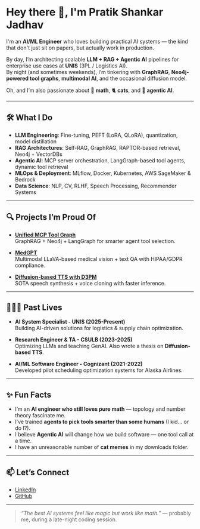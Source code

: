 # Hey there 👋, I'm Pratik Shankar Jadhav

I'm an **AI/ML Engineer** who loves building practical AI systems — the kind that don't just sit on papers, but actually work in production.

By day, I’m architecting scalable **LLM + RAG + Agentic AI** pipelines for enterprise use cases at **UNIS** (3PL / Logistics AI).  
By night (and sometimes weekends), I’m tinkering with **GraphRAG**, **Neo4j-powered tool graphs**, **multimodal AI**, and the occasional diffusion model.

Oh, and I’m also passionate about 🧮 **math**, 🐈 **cats**, and 🤖 **agentic AI**.

---

## 🛠️ What I Do

- **LLM Engineering**: Fine-tuning, PEFT (LoRA, QLoRA), quantization, model distillation
- **RAG Architectures**: Self-RAG, GraphRAG, RAPTOR-based retrieval, Neo4j + VectorDBs
- **Agentic AI**: MCP server orchestration, LangGraph-based tool agents, dynamic tool retrieval
- **MLOps & Deployment**: MLflow, Docker, Kubernetes, AWS SageMaker & Bedrock
- **Data Science**: NLP, CV, RLHF, Speech Processing, Recommender Systems

---

## 🔍 Projects I’m Proud Of

- [**Unified MCP Tool Graph**](https://github.com/pratikjadhav2726/Unified-MCP-Tool-Graph)  
GraphRAG + Neo4j + LangGraph for smarter agent tool selection.

- [**MedGPT**](https://github.com/pratikjadhav2726/MedGPT)  
Multimodal LLaVA-based medical vision + text QA with HIPAA/GDPR compliance.

- [**Diffusion-based TTS with D3PM**](https://github.com/csulb-datascience/TTS-with-Diffusion-model.git)  
SOTA speech synthesis + voice cloning with faster inference.

---

## 👨🏻‍💻 Past Lives

- **AI System Specialist - UNIS (2025-Present)**  
Building AI-driven solutions for logistics & supply chain optimization.

- **Research Engineer & TA - CSULB (2023-2025)**  
Optimizing LLMs and teaching GenAI. Also wrote a thesis on **Diffusion-based TTS**.

- **AI/ML Software Engineer - Cognizant (2021-2022)**  
Developed pilot scheduling optimization systems for Alaska Airlines.

---

## ✨ Fun Facts

- I’m an **AI engineer who still loves pure math** — topology and number theory fascinate me.
- I’ve trained **agents to pick tools smarter than some humans** (I kid… or do I?).
- I believe **Agentic AI** will change how we build software — one tool call at a time.
- I have an unreasonable number of **cat memes** in my downloads folder.

---

## 📫 Let’s Connect

- [LinkedIn](https://www.linkedin.com/in/pratikjadhav2726)  
- [GitHub](https://github.com/pratikjadhav2726)  

---

> _“The best AI systems feel like magic but work like math.”_ — probably me, during a late-night coding session.
